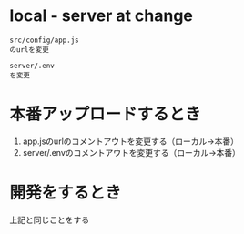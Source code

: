 # local - server at change
```
src/config/app.js
のurlを変更

server/.env
を変更
```

# 本番アップロードするとき
1. app.jsのurlのコメントアウトを変更する（ローカル→本番）
2. server/.envのコメントアウトを変更する（ローカル→本番）

# 開発をするとき
上記と同じことをする
